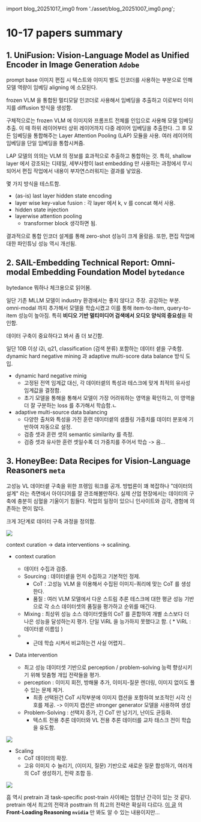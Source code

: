 
import blog_20251017_img0 from './asset/blog_20251007_img0.png';


# 10-17 papers summary

## 1. UniFusion: Vision-Language Model as Unified Encoder in Image Generation `Adobe`

prompt base 이미지 편집 시 텍스트와 이미지 별도 인코더를 사용하는 부분으로 인해 모델 역량이 임베딩 aligning 에 소모된다. 

frozen VLM 을 통합된 멀티모달 인코더로 사용해서 임베딩을 추출하고 이로부터 이미지를 diffusion 방식을 생성함. 

구체적으로는 frozen VLM 에 이미지와 프롬프트 전체를 인입으로 사용해 모델 임베딩 추출. 이 때 하위 레이어부터 상위 레이어까지 다중 레이어 임베딩을 추출한다. 그 후 모든 임베딩을 통합해주는 Layer Attention Pooling (LAP) 모듈을 사용. 여러 레이어의 임베딩을 단일 임베딩을 통합시켜줌.

LAP 모델의 의의는 VLM 의 정보를 효과적으로 추출하고 통합하는 것. 특히, shallow layer 에서 강조되는 디테일, 세부사항이 last embedding 만 사용하는 과정에서 무시되어서 편집 작업에서 내용이 부자연스러워지는 결과를 낳았음. 

몇 가지 방식을 테스트함.

- (as-is) last layer hidden state encoding
- layer wise key-value fusion : 각 layer 에서 k, v 를 concat 해서 사용. 
- hidden state injection
- layerwise attention pooling 
  - transformer block 생각하면 됨.

결과적으로 통합 인코더 설계를 통해 zero-shot 성능이 크게 올랐음. 또한, 편집 작업에 대한 파인튜닝 성능 역시 개선됨.

## 2. SAIL-Embedding Technical Report: Omni-modal Embedding Foundation Model `bytedance` 

bytedance 뭐하나 체크용으로 읽어봄.

일단 기존 MLLM 모델이 industry 환경에서는 좋지 않다고 주장. 공감하는 부분. omni-modal 까지 추가해서 모델을 학습시켰고 이를 통해 item-to-item, query-to-item 성능이 높아짐. 특히 **비디오 기반 멀티미디어 검색에서 오디오 양식의 중요성**을 확인함.

데이터 구축이 중요하다고 봐서 좀 더 보긴함.

일단 10B 이상 i2i, q21, classification (검색 분류) 포함하는 데이터 셑을 구축함. dynamic hard negative mining 과 adaptive multi-score data balance 방식 도입. 

- dynamic hard negative minig
  - 고정된 전역 임계값 대신, 각 데이터셑의 특성과 테스크에 맞게 최적의 유사성 임계값을 결정함. 
  - 초기 모델을 통해을 통해서 모델이 가장 어려워하는 영역을 확인하고, 이 영역을 더 잘 구분하는 loss 를 추가해서 학습함.ㄴ
- adaptive multi-source data balancing
  - 다양한 출처와 특성을 가진 훈련 데이터셑의 샘플링 가중치를 데이터 분포에 기반하여 자동으로 설정.
  - 검증 셋과 훈련 셋의 semantic similarity 를 측정.
  - 검증 셋과 유사한 훈련 셋일수록 더 가중치를 주어서 학습 -> 음...

## 3. HoneyBee: Data Recipes for Vision-Language Reasoners `meta`

고성능 VL 데이터셑 구축을 위한 프렝임 워크를 공개. 방법론이 꽤 복잡하나 "데이터의 설계" 라는 측면에서 아이디어를 잘 관조해볼만하다. 실제 산업 현장에서는 데이터의 구축에 충분히 심혈을 기울이기 힘들다. 작업의 일정이 있으니 인사이트와 감각, 경험에 의존하는 면이 많다.

크게 3단계로 데이터 구축 과정을 정의함.

<div style={{textAlign: 'center'}}>
 <img src={blog_20251017_img0} style={{width: 500}} />
</div>

context curation -> data interventions -> scalining.

- context curation
  - 데이터 수집과 검증.
  - Sourcing : 데이터셑을 먼저 수집하고 기본적인 정제.
    - CoT : 고성능 VLM 을 이용해서 수집된 이미지-쿼리에 맞는 CoT 를 생성한다.
    - 품질 : 여러 VLM 모델에서 다운 스트림 추론 테스크에 대한 평균 성능 기반으로 각 소스 데이터셋의 품질을 평가하고 순위를 매긴다.
  - Mixing : 최상위 성능 소스 데이터셋들의 CoT 를 혼합하여 개별 소스보다 더 나은 성능을 달성하는지 평가. 단일 ViRL 을 능가하지 못했다고 함. ( * ViRL : 데이터셑 이름임 )
  - * 근데 학습 시켜서 비교하는건 사실 어렵지..

- Data intervention
  - 최고 성능 데이터셋 기반으로 perception / problem-solving 능력 향상시키기 위해 맞춤형 개입 전략들을 평가.
  - perception : 이미지 회전, 방해물 추가, 이미지-질문 렌더링, 이미지 없이도 풀 수 있는 문제 제거.
    - 최종 선택된건 CoT 시작부분에 이미지 캡션을 포함하여 보조적인 시각 신호를 제공. -> 이미지 캡션은 stronger generator 모델을 사용하여 생성
  - Problem-Solving : 선택지 증가, 긴 CoT 만 남기기, 난이도 균등화.
    - 텍스트 전용 추론 데이터와 VL 전용 추론 데이터를 교차 태스크 전이 학습을 유도함.

<div style={{textAlign: 'center'}}>
 <img src={blog_20251017_img1} style={{width: 500}} />
</div>

- Scaling
  - CoT 데이터의 확장.
  - 고유 이미지 수 늘리기, (이미지, 질문) 기반으로 새로운 질문 합성하기, 여러개의 CoT 생성하기, 전략 조합 등.

<div style={{textAlign: 'center'}}>
 <img src={blog_20251017_img2} style={{width: 500}} />
</div>

흠 역시 pretrain 과 task-specific post-train 사이에는 엄청난 간극이 있는 것 같다. pretrain 에서 최고의 전략과 posttrain 의 최고의 전략은 확실히 다르다. [이 글](/blog/2025-10-07.md) 의 **Front-Loading Reasoning `nvidia`** 만 봐도 알 수 있는 내용이지만...